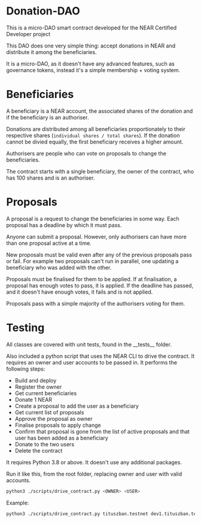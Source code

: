 # Donation-DAO

This is a micro-DAO smart contract developed for the NEAR Certified Developer project

This DAO does one very simple thing: accept donations in NEAR and distribute it among the beneficiaries.

It is a micro-DAO, as it doesn't have any advanced features, such as governance tokens, instead it's a simple membership + voting system.

# Beneficiaries

A beneficiary is a NEAR account, the associated shares of the donation and if the beneficiary is an authoriser.

Donations are distributed among all beneficiaries proportionately to their respective shares (`individual shares / total shares`). If the donation cannot be divied equally, the first beneficiary receives a higher amount.

Authorisers are people who can vote on proposals to change the beneficiaries.

The contract starts with a single beneficiary, the owner of the contract, who has 100 shares and is an authoriser.

# Proposals

A proposal is a request to change the beneficiaries in some way. Each proposal has a deadline by which it must pass.

Anyone can submit a proposal. However, only authorisers can have more than one proposal active at a time.

New proposals must be valid even after any of the previous proposals pass or fail. For example two proposals can't run in parallel, one updating a beneficiary who was added with the other.

Proposals must be finalised for them to be applied. If at finalisation, a proposal has enough votes to pass, it is applied. If the deadline has passed, and it doesn't have enough votes, it fails and is not applied.

Proposals pass with a simple majority of the authorisers voting for them.

# Testing

All classes are covered with unit tests, found in the \_\_tests\_\_ folder.

Also included a python script that uses the NEAR CLI to drive the contract. It requires an owner and user accounts to be passed in. It performs the following steps:

 - Build and deploy
 - Register the owner
 - Get current beneficiaries
 - Donate 1 NEAR
 - Create a proposal to add the user as a beneficiary
 - Get current list of proposals
 - Approve the proposal as owner
 - Finalise proposals to apply change
 - Confirm that proposal is gone from the list of active proposals and that user has been added as a beneficiary
 - Donate to the two users
 - Delete the contract

It requires Python 3.8 or above. It doesn't use any additional packages.

Run it like this, from the root folder, replacing owner and user with valid accounts.

```sh
python3 ./scripts/drive_contract.py <OWNER> <USER>
```

Example:

```sh
python3 ./scripts/drive_contract.py tituszban.testnet dev1.tituszban.testnet
```